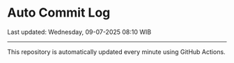 # Auto Commit Log

Last updated: Wednesday, 09-07-2025 08:10 WIB

---

This repository is automatically updated every minute using GitHub Actions.

